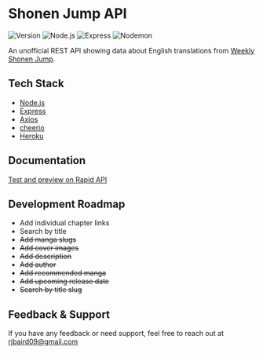 
# Shonen Jump API
![Version](https://img.shields.io/github/package-json/v/Rjbaird/shonen-jump-api?style=for-the-badge)
![Node.js](https://img.shields.io/npm/v/node?color=%23339933&label=Node.js&logo=Node.js&style=for-the-badge)
![Express](https://img.shields.io/npm/v/express?color=000000&label=Express&logo=Express&style=for-the-badge)
![Nodemon](https://img.shields.io/npm/v/nodemon?color=76D04B&label=Nodemon&logo=nodemon&style=for-the-badge)


An unofficial REST API showing data about English translations from [Weekly Shonen Jump](https://www.viz.com/shonenjump).

## Tech Stack

- [Node.js](https://nodejs.org/en/)
- [Express](https://expressjs.com/)
- [Axios](https://axios-http.com/)
- [cheerio](https://cheerio.js.org/)
- [Heroku](https://www.heroku.com/home)

## Documentation

[Test and preview on Rapid API](https://rapidapi.com/Rjbaird/api/unofficial-shonen-jump)

## Development Roadmap

- Add individual chapter links
- Search by title
- ~~Add manga slugs~~
- ~~Add cover images~~
- ~~Add description~~
- ~~Add author~~
- ~~Add recommended manga~~
- ~~Add upcoming release date~~
- ~~Search by title slug~~


## Feedback & Support

If you have any feedback or need support, feel free to reach out at rjbaird09@gmail.com
